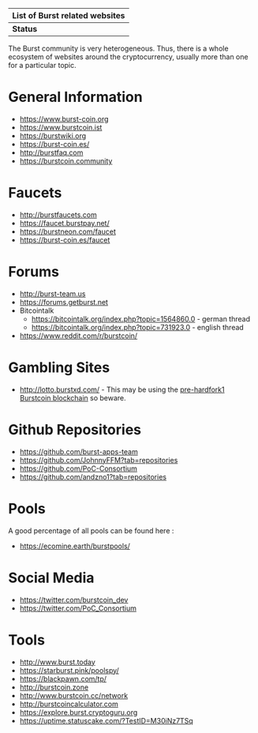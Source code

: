 | List of Burst related websites |
|--------------------------------|
| **Status**                     |

The Burst community is very heterogeneous. Thus, there is a whole ecosystem of websites around the cryptocurrency, usually more than one for a particular topic.

General Information
===================

-   <https://www.burst-coin.org>
-   <https://www.burstcoin.ist>
-   <https://burstwiki.org>
-   <https://burst-coin.es/>
-   <http://burstfaq.com>
-   <https://burstcoin.community>

Faucets
=======

-   <http://burstfaucets.com>
-   <https://faucet.burstpay.net/>
-   <https://burstneon.com/faucet>
-   <https://burst-coin.es/faucet>

Forums
======

-   <http://burst-team.us>
-   <https://forums.getburst.net>
-   Bitcointalk
    -   <https://bitcointalk.org/index.php?topic=1564860.0> - german thread
    -   [<https://bitcointalk.org/index.php?topic=731923.0>](https://bitcointalk.org/index.php?topic=1541310) - english thread
-   <https://www.reddit.com/r/burstcoin/>

Gambling Sites
==============

-   <http://lotto.burstxd.com/> - This may be using the [pre-hardfork1 Burstcoin blockchain](500k-hf-checklist.md) so beware.

Github Repositories
===================

-   <https://github.com/burst-apps-team>
-   <https://github.com/JohnnyFFM?tab=repositories>
-   <https://github.com/PoC-Consortium>
-   <https://github.com/andzno1?tab=repositories>

Pools
=====

A good percentage of all pools can be found here :

-   <https://ecomine.earth/burstpools/>

Social Media
============

-   <https://twitter.com/burstcoin_dev>
-   <https://twitter.com/PoC_Consortium>

Tools
=====

-   <http://www.burst.today>
-   <https://starburst.pink/poolspy/>
-   <https://blackpawn.com/tp/>
-   <http://burstcoin.zone>
-   <http://www.burstcoin.cc/network>
-   <http://burstcoincalculator.com>
-   <https://explore.burst.cryptoguru.org>
-   <https://uptime.statuscake.com/?TestID=M30iNz7TSq>

